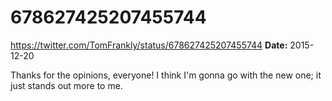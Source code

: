 # 678627425207455744
https://twitter.com/TomFrankly/status/678627425207455744
**Date:** 2015-12-20

Thanks for the opinions, everyone! I think I'm gonna go with the new one; it just stands out more to me.

